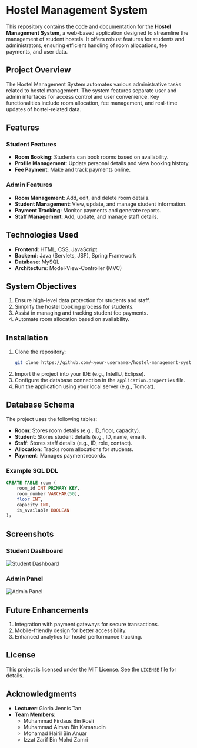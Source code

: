 
# Hostel Management System

This repository contains the code and documentation for the **Hostel Management System**, a web-based application designed to streamline the management of student hostels. It offers robust features for students and administrators, ensuring efficient handling of room allocations, fee payments, and user data.

## Project Overview

The Hostel Management System automates various administrative tasks related to hostel management. The system features separate user and admin interfaces for access control and user convenience. Key functionalities include room allocation, fee management, and real-time updates of hostel-related data.

## Features

### Student Features
- **Room Booking**: Students can book rooms based on availability.
- **Profile Management**: Update personal details and view booking history.
- **Fee Payment**: Make and track payments online.

### Admin Features
- **Room Management**: Add, edit, and delete room details.
- **Student Management**: View, update, and manage student information.
- **Payment Tracking**: Monitor payments and generate reports.
- **Staff Management**: Add, update, and manage staff details.

## Technologies Used

- **Frontend**: HTML, CSS, JavaScript
- **Backend**: Java (Servlets, JSP), Spring Framework
- **Database**: MySQL
- **Architecture**: Model-View-Controller (MVC)

## System Objectives

1. Ensure high-level data protection for students and staff.
2. Simplify the hostel booking process for students.
3. Assist in managing and tracking student fee payments.
4. Automate room allocation based on availability.

## Installation

1. Clone the repository:
   ```bash
   git clone https://github.com/<your-username>/hostel-management-system.git
   ```
2. Import the project into your IDE (e.g., IntelliJ, Eclipse).
3. Configure the database connection in the `application.properties` file.
4. Run the application using your local server (e.g., Tomcat).

## Database Schema

The project uses the following tables:

- **Room**: Stores room details (e.g., ID, floor, capacity).
- **Student**: Stores student details (e.g., ID, name, email).
- **Staff**: Stores staff details (e.g., ID, role, contact).
- **Allocation**: Tracks room allocations for students.
- **Payment**: Manages payment records.

### Example SQL DDL
```sql
CREATE TABLE room (
    room_id INT PRIMARY KEY,
    room_number VARCHAR(50),
    floor INT,
    capacity INT,
    is_available BOOLEAN
);
```

## Screenshots

### Student Dashboard
![Student Dashboard](path/to/student-dashboard-screenshot.png)

### Admin Panel
![Admin Panel](path/to/admin-panel-screenshot.png)

## Future Enhancements

1. Integration with payment gateways for secure transactions.
2. Mobile-friendly design for better accessibility.
3. Enhanced analytics for hostel performance tracking.

## License

This project is licensed under the MIT License. See the `LICENSE` file for details.

## Acknowledgments

- **Lecturer**: Gloria Jennis Tan
- **Team Members**:
  - Muhammad Firdaus Bin Rosli
  - Muhammad Aiman Bin Kamarudin
  - Mohamad Hairil Bin Anuar
  - Izzat Zarif Bin Mohd Zamri
